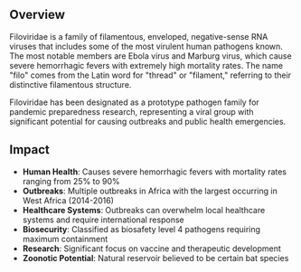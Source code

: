 ## Overview

Filoviridae is a family of filamentous, enveloped, negative-sense RNA viruses that includes some of the most virulent human pathogens known. The most notable members are Ebola virus and Marburg virus, which cause severe hemorrhagic fevers with extremely high mortality rates. The name "filo" comes from the Latin word for "thread" or "filament," referring to their distinctive filamentous structure.

Filoviridae has been designated as a prototype pathogen family for pandemic preparedness research, representing a viral group with significant potential for causing outbreaks and public health emergencies.

## Impact

- **Human Health**: Causes severe hemorrhagic fevers with mortality rates ranging from 25% to 90%
- **Outbreaks**: Multiple outbreaks in Africa with the largest occurring in West Africa (2014-2016)
- **Healthcare Systems**: Outbreaks can overwhelm local healthcare systems and require international response
- **Biosecurity**: Classified as biosafety level 4 pathogens requiring maximum containment
- **Research**: Significant focus on vaccine and therapeutic development
- **Zoonotic Potential**: Natural reservoir believed to be certain bat species
